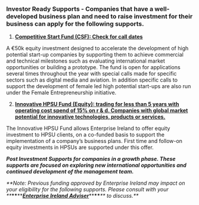 ### Investor Ready Supports - Companies that have a well-developed business plan and need to raise investment for their business can apply for the following supports.

1. **[Competitive Start Fund \(CSF\): Check for call dates](http://www.enterprise-ireland.com/EI_Corporate/en/funding-supports/Company/HPSU-Funding/Competitive-Start-Fund-CSF-.html)**[ ](http://www.enterprise-ireland.com/EI_Corporate/en/funding-supports/Company/HPSU-Funding/Competitive-Start-Fund-CSF-.html)

  A €50k equity investment designed to accelerate the development of high potential start-up companies by supporting them to achieve commercial and technical milestones such as evaluating international market opportunities or building a prototype. The fund is open for applications several times throughout the year with special calls made for specific sectors such as digital media and aviation. In addition specific calls to support the development of female led high potential start-ups are also run under the Female Entrepreneurship initiative.

2. **[Innovative HPSU Fund \(Equity\): trading for less than 5 years with operating cost spend of 15% on r & d. Companies with global market potential for innovative technologies, products or services.](http://www.enterprise-ireland.com/en/Funding-Supports/Company/HPSU-Funding/Innovative-HPSU-fund.html)**[ ](http://www.enterprise-ireland.com/en/Funding-Supports/Company/HPSU-Funding/Innovative-HPSU-fund.html)

  The Innovative HPSU Fund allows Enterprise Ireland to offer equity investment to HPSU clients, on a co-funded basis to support the implementation of a company’s business plans. First time and follow-on equity investments in HPSUs are supported under this offer.

  _**Post Investment Supports for companies in a growth phase. These supports are focused on exploring new international opportunities and continued development of the management team.**_

  _**Note: Previous funding approved by Enterprise Ireland may impact on your eligibility for the following supports. Please consult with your **_**\*\***\*\*[_**Enterprise Ireland Adviser**_](http://www.enterprise-ireland.com/en/About-Us/Our-People/DA%20Finder/)\*\***\*\***_** to discuss.**_




